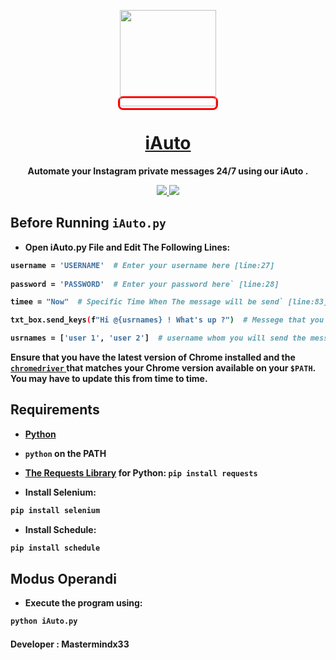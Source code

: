 <p align="center">
<kbd style="border-radius: 8px; border: 3px solid #FF0000;">
  <img src="https://pbs.twimg.com/profile_images/1232518700/Endhiran-Movie-Wallpapers-6_1_.jpg" width="154"
</kbd>
  <a href="iauto.netlify.app"><h1 align="center">iAuto</h1></a>
  <p align="center"> <b>Automate your Instagram private messages 24/7 using our iAuto .
  </p>
  <p align="center">
    </a>
    <a href="https://github.com/SeleniumHQ/selenium">
      <img src="https://img.shields.io/badge/built%20with-Selenium-yellow.svg" />
    </a>
    <a href="https://www.python.org/">
    	<img src="https://img.shields.io/badge/built%20with-Python3-red.svg" />
    </a>
  </p>
</p>

## Before Running `iAuto.py` 

* Open iAuto.py File and Edit The Following Lines: 

```sh
username = 'USERNAME'  # Enter your username here [line:27]
 
password = 'PASSWORD'  # Enter your password here` [line:28]

timee = "Now"  # Specific Time When The message will be send` [line:83] ( optional )

txt_box.send_keys(f"Hi @{usrnames} ! What's up ?")  # Messege that you want to send` [line:56]

usrnames = ['user 1', 'user 2']  # username whom you will send the message` [line:12]

```

Ensure that you have the latest version of Chrome installed and the
[`chromedriver` ](https://chromedriver.chromium.org/downloads) that matches
your Chrome version available on your `$PATH`. You may have to update this from time to time.

## Requirements
 
* [Python](https://www.python.org/)
* `python` on the PATH
* [The Requests Library](http://python-requests.org) for Python: `pip install requests`

* Install Selenium:
```sh
pip install selenium
```

* Install Schedule:
```sh
pip install schedule
```

## Modus Operandi

* Execute the program using:
```sh
python iAuto.py
```

#### Developer : Mastermindx33